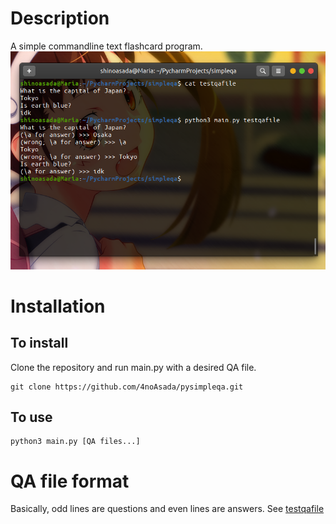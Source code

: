 # Description
A simple commandline text flashcard program.
![Demo](demo.png)

# Installation
## To install
Clone the repository and run main.py with a desired QA file.
```shell script
git clone https://github.com/4noAsada/pysimpleqa.git
```
## To use
```shell script
python3 main.py [QA files...]
```
# QA file format
Basically, odd lines are questions and even lines are answers. See [testqafile](https://github.com/4noAsada/pysimpleqa/blob/master/testqafile)